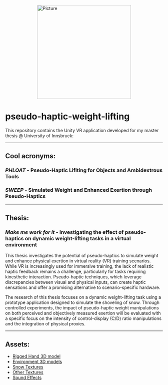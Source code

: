  <img src="https://github.com/user-attachments/assets/5a3c00b2-b015-4d80-a562-fe1cbe5e636f" 
        alt="Picture" 
        height="300" 
        style="display: block; margin: 0 auto" />
# pseudo-haptic-weight-lifting

This repository contains the Unity VR application developed for my master thesis @ University of Innsbruck:

___
## Cool acronyms:
### *PHLOAT* - Pseudo-Haptic Lifiting for Objects and Ambidextrous Tools
### *SWEEP* - Simulated Weight and Enhanced Exertion through Pseudo-Haptics
___
## Thesis:
### *Make me work for it* - Investigating the effect of pseudo-haptics on dynamic weight-lifting tasks in a virtual environment

This thesis investigates the potential of pseudo-haptics to simulate weight and enhance physical exertion in virtual reality (VR) training scenarios. While VR is increasingly used for immersive training, the lack of realistic haptic feedback remains a challenge, particularly for tasks requiring kinesthetic interaction. Pseudo-haptic techniques, which leverage discrepancies between visual and physical inputs, can create haptic sensations and offer a promising alternative to scenario-specific hardware.

The research of this thesis focuses on a dynamic weight-lifting task using a prototype application designed to simulate the shoveling of snow. Through controlled experiments, the impact of pseudo-haptic weight manipulations on both perceived and objectively measured exertion will be evaluated with a specific focus on the intensity of control-display (C/D) ratio manipulations and the integration of physical proxies.

___
## Assets:

- [Rigged Hand 3D model](https://assetstore.unity.com/packages/tools/integration/meta-xr-all-in-one-sdk-269657)
- [Environment 3D models](https://assetstore.unity.com/packages/3d/environments/landscapes/lowpoly-environment-pack-99479)
- [Snow Textures](https://assetstore.unity.com/packages/2d/textures-materials/4-snow-materials-high-quality-materials-collection-69201)
- [Other Textures](https://ambientcg.com/)
- [Sound Effects](https://pixabay.com/sound-effects)

